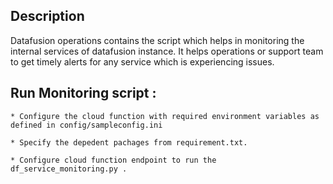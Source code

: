 ## Description

   Datafusion operations contains the script which helps in monitoring the internal services of datafusion instance. It helps operations or support team to get timely alerts for any service which is experiencing issues.


## Run Monitoring script :
	
	* Configure the cloud function with required environment variables as defined in config/sampleconfig.ini

	* Specify the depedent pachages from requirement.txt.
	
	* Configure cloud function endpoint to run the df_service_monitoring.py .




  
 
